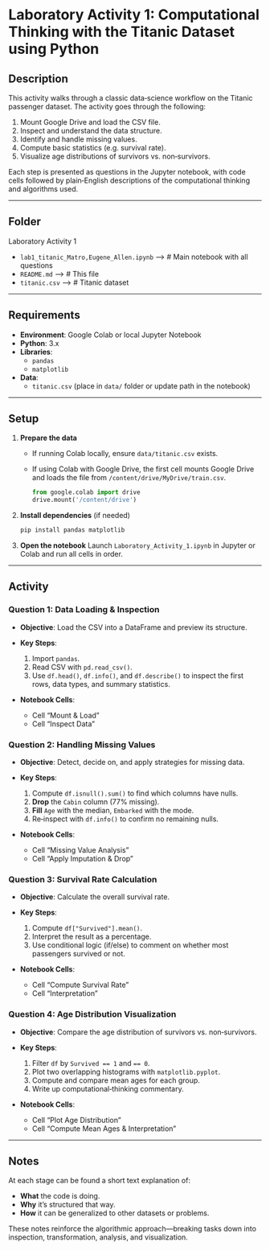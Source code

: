 # Laboratory Activity 1: Computational Thinking with the Titanic Dataset using Python

## Description
This activity walks through a classic data‐science workflow on the Titanic passenger dataset. The activity goes through the following:
1. Mount Google Drive and load the CSV file.
2. Inspect and understand the data structure.
3. Identify and handle missing values.
4. Compute basic statistics (e.g. survival rate).
5. Visualize age distributions of survivors vs. non‑survivors.

Each step is presented as questions in the Jupyter notebook, with code cells followed by plain‑English descriptions of the computational thinking and algorithms used.

---

## Folder

Laboratory Activity 1

- `lab1_titanic_Matro,Eugene_Allen.ipynb` --> # Main notebook with all questions
- `README.md` --> # This file
- `titanic.csv` --> # Titanic dataset

---

## Requirements

- **Environment**: Google Colab or local Jupyter Notebook
- **Python**: 3.x
- **Libraries**:
  - `pandas`
  - `matplotlib`
- **Data**:
  - `titanic.csv` (place in `data/` folder or update path in the notebook)

---

## Setup

1. **Prepare the data**

   * If running Colab locally, ensure `data/titanic.csv` exists.
   * If using Colab with Google Drive, the first cell mounts Google Drive and loads the file from `/content/drive/MyDrive/train.csv`.

     ```python
     from google.colab import drive
     drive.mount('/content/drive')
     ```

2. **Install dependencies** (if needed)

   ```bash
   pip install pandas matplotlib
   ```

3. **Open the notebook**
   Launch `Laboratory_Activity_1.ipynb` in Jupyter or Colab and run all cells in order.

---

## Activity

### Question 1: Data Loading & Inspection

* **Objective**: Load the CSV into a DataFrame and preview its structure.
* **Key Steps**:

  1. Import `pandas`.
  2. Read CSV with `pd.read_csv()`.
  3. Use `df.head()`, `df.info()`, and `df.describe()` to inspect the first rows, data types, and summary statistics.
* **Notebook Cells**:

  * Cell “Mount & Load”
  * Cell “Inspect Data”

### Question 2: Handling Missing Values

* **Objective**: Detect, decide on, and apply strategies for missing data.
* **Key Steps**:

  1. Compute `df.isnull().sum()` to find which columns have nulls.
  2. **Drop** the `Cabin` column (77% missing).
  3. **Fill** `Age` with the median, `Embarked` with the mode.
  4. Re‑inspect with `df.info()` to confirm no remaining nulls.
* **Notebook Cells**:

  * Cell “Missing Value Analysis”
  * Cell “Apply Imputation & Drop”

### Question 3: Survival Rate Calculation

* **Objective**: Calculate the overall survival rate.
* **Key Steps**:

  1. Compute `df["Survived"].mean()`.
  2. Interpret the result as a percentage.
  3. Use conditional logic (if/else) to comment on whether most passengers survived or not.
* **Notebook Cells**:

  * Cell “Compute Survival Rate”
  * Cell “Interpretation”

### Question 4: Age Distribution Visualization

* **Objective**: Compare the age distribution of survivors vs. non‑survivors.
* **Key Steps**:

  1. Filter `df` by `Survived == 1` and `== 0`.
  2. Plot two overlapping histograms with `matplotlib.pyplot`.
  3. Compute and compare mean ages for each group.
  4. Write up computational‑thinking commentary.
* **Notebook Cells**:

  * Cell “Plot Age Distribution”
  * Cell “Compute Mean Ages & Interpretation”

---

## Notes

At each stage can be found a short text explanation of:

* **What** the code is doing.
* **Why** it’s structured that way.
* **How** it can be generalized to other datasets or problems.

These notes reinforce the algorithmic approach—breaking tasks down into inspection, transformation, analysis, and visualization.
